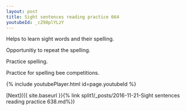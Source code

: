 ```yaml
---
layout: post
title: Sight sentences reading practice 664
youtubeId: _cZ98plYLzY
---
```

 
 
Helps to learn sight words and their spelling.

Opportunitiy to repeat the spelling. 

Practice spelling. 
 
Practice for spelling bee competitions. 
 
{% include youtubePlayer.html id=page.youtubeId %}
 
 

[Next]({{ site.baseurl }}{% link  split1/_posts/2016-11-21-Sight sentences reading practice 638.md%})
 
